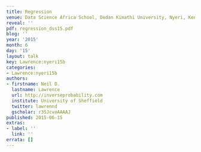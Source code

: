 ```yaml
---
title: Regression
venue: Data Science Africa School, Dedan Kimathi University, Nyeri, Kenya
reveal: ''
pdf: regression_dss15.pdf
blog: ''
year: '2015'
month: 6
day: '15'
layout: talk
key: Lawrence:nyeri15b
categories:
- Lawrence:nyeri15b
authors:
- firstname: Neil D.
  lastname: Lawrence
  url: http://inverseprobability.com
  institute: University of Sheffield
  twitter: lawrennd
  gscholar: r3SJcvoAAAAJ
published: 2015-06-15
extras:
- label: ''
  link: ''
errata: []
---
```

